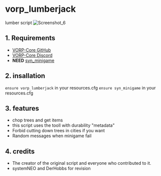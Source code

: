 # vorp_lumberjack
lumber script 
![Screenshot_6](https://user-images.githubusercontent.com/101003021/190474610-6833924d-58be-4101-a14a-5493445ee5a0.png)

## 1. Requirements

- [VORP-Core GitHub](https://github.com/VORPCORE/vorp-core-lua)
- [VORP-Core Discord](https://discord.com/invite/xhJRGhQFRr)
- **NEED** [syn_minigame](https://cdn.discordapp.com/attachments/903875147050655744/906890251312721940/syn_minigame.rar)

## 2. insallation
`ensure vorp_lumberjack` in your resources.cfg
`ensure syn_minigame` in your resources.cfg

## 3. features
- chop trees and get items 
- this script uses the tooll with durability "metadata"
- Forbid cutting down trees in cities if you want
- Random messages when minigame fail

## 4. credits
- The creator of the original script and everyone who contributed to it.
- systemNEO and DerHobbs for revision
